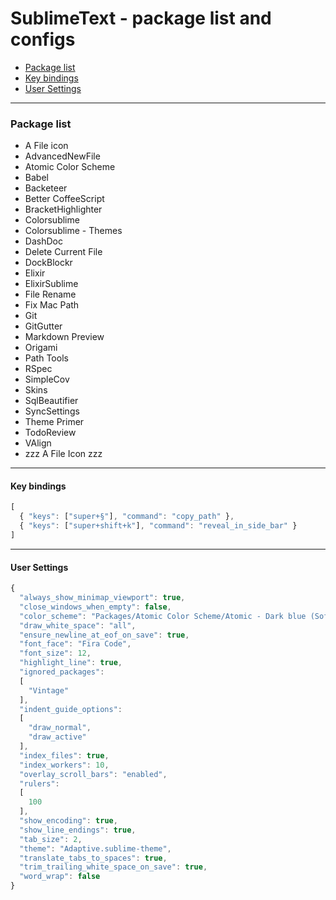 # SublimeText - package list and configs

- [Package list](#package-list)
- [Key bindings](#key-bindings)
- [User Settings](#user-settings)

----

### Package list

- A File icon
- AdvancedNewFile
- Atomic Color Scheme
- Babel
- Backeteer
- Better CoffeeScript
- BracketHighlighter
- Colorsublime
- Colorsublime - Themes
- DashDoc
- Delete Current File
- DockBlockr
- Elixir
- ElixirSublime
- File Rename
- Fix Mac Path
- Git
- GitGutter
- Markdown Preview
- Origami
- Path Tools
- RSpec
- SimpleCov
- Skins
- SqlBeautifier
- SyncSettings
- Theme Primer
- TodoReview
- VAlign
- zzz A File Icon zzz

----

#### Key bindings

```javascript
[
  { "keys": ["super+§"], "command": "copy_path" },
  { "keys": ["super+shift+k"], "command": "reveal_in_side_bar" }
]

```

---

#### User Settings

```javascript
{
  "always_show_minimap_viewport": true,
  "close_windows_when_empty": false,
  "color_scheme": "Packages/Atomic Color Scheme/Atomic - Dark blue (Soft).tmTheme",
  "draw_white_space": "all",
  "ensure_newline_at_eof_on_save": true,
  "font_face": "Fira Code",
  "font_size": 12,
  "highlight_line": true,
  "ignored_packages":
  [
    "Vintage"
  ],
  "indent_guide_options":
  [
    "draw_normal",
    "draw_active"
  ],
  "index_files": true,
  "index_workers": 10,
  "overlay_scroll_bars": "enabled",
  "rulers":
  [
    100
  ],
  "show_encoding": true,
  "show_line_endings": true,
  "tab_size": 2,
  "theme": "Adaptive.sublime-theme",
  "translate_tabs_to_spaces": true,
  "trim_trailing_white_space_on_save": true,
  "word_wrap": false
}
```
